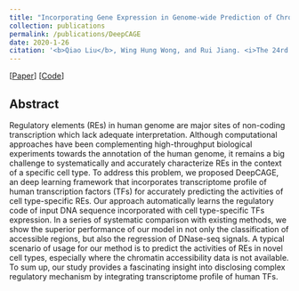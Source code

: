 ```yaml
---
title: "Incorporating Gene Expression in Genome-wide Prediction of Chromatin Accessibility via Deep Learning" 
collection: publications
permalink: /publications/DeepCAGE
date: 2020-1-26
citation: '<b>Qiao Liu</b>, Wing Hung Wong, and Rui Jiang. <i>The 24rd International Conference on Research in Computational Molecular Biology</i>. <b>ISMB 2020</b>.'
---
```

[[Paper](https://www.biorxiv.org/content/10.1101/610642v1)] [[Code](https://github.com/kimmo1019/DeepCAGE)]

## Abstract
Regulatory elements (REs) in human genome are major sites of non-coding transcription which lack adequate interpretation. Although computational approaches have been complementing high-throughput biological experiments towards the annotation of the human genome, it remains a big challenge to systematically and accurately characterize REs in the context of a specific cell type. To address this problem, we proposed DeepCAGE, an deep learning framework that incorporates transcriptome profile of human transcription factors (TFs) for accurately predicting the activities of cell type-specific REs. Our approach automatically learns the regulatory code of input DNA sequence incorporated with cell type-specific TFs expression. In a series of systematic comparison with existing methods, we show the superior performance of our model in not only the classification of accessible regions, but also the regression of DNase-seq signals. A typical scenario of usage for our method is to predict the activities of REs in novel cell types, especially where the chromatin accessibility data is not available. To sum up, our study provides a fascinating insight into disclosing complex regulatory mechanism by integrating transcriptome profile of human TFs.
